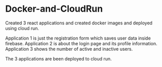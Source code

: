 # Docker-and-CloudRun
Created 3 react applications and created docker images and deployed using cloud run.

Application 1 is just the registration form which saves user data inside firebase.
Application 2 is about the login page and its profile information.
Application 3 shows the number of active and inactive users.

The 3 applications are been deployed to cloud run.



